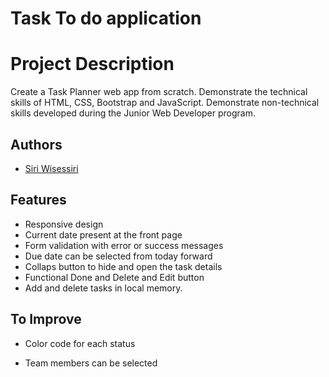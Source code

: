 # Task To do application


# Project Description

Create a Task Planner web app from scratch.
Demonstrate the technical skills of HTML, CSS, Bootstrap and JavaScript.
Demonstrate non-technical skills developed during the Junior Web Developer program.


## Authors

- [Siri Wisessiri](https://github.com/SiriratWisessiri)


## Features

- Responsive design
- Current date present at the front page
- Form validation with error or success messages
- Due date can be selected from today forward
- Collaps button to hide and open the task details
- Functional Done and Delete and Edit button
- Add and delete tasks in local memory. 



## To Improve

- Color code for each status

- Team members can be selected 